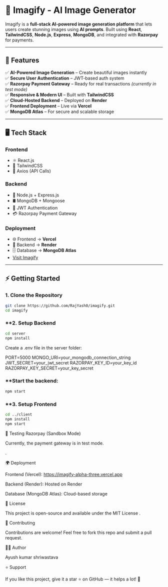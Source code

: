 # 🌟 Imagify - AI Image Generator

Imagify is a **full-stack AI-powered image generation platform** that lets users create stunning images using **AI prompts**. Built using **React**, **TailwindCSS**, **Node.js**, **Express**, **MongoDB**, and integrated with **Razorpay** for payments.

---

## 🚀 Features

✅ **AI-Powered Image Generation** – Create beautiful images instantly  
✅ **Secure User Authentication** – JWT-based auth system  
✅ **Razorpay Payment Gateway** – Ready for real transactions *(currently in test mode)*  
✅ **Responsive & Modern UI** – Built with **TailwindCSS**  
✅ **Cloud-Hosted Backend** – Deployed on **Render**  
✅ **Frontend Deployment** – Live via **Vercel**  
✅ **MongoDB Atlas** – For secure and scalable storage

---

## 🖥️ Tech Stack

### **Frontend**
- ⚛️ React.js
- 🎨 TailwindCSS
- 🔄 Axios (API Calls)

### **Backend**
- 🚀 Node.js + Express.js
- 🛢️ MongoDB + Mongoose
- 🔐 JWT Authentication
- 💳 Razorpay Payment Gateway

### **Deployment**
- 🌐 Frontend → **Vercel**
- 🔗 Backend → **Render**
- 🗄️ Database → **MongoDB Atlas**
- [Visit Imagify](https://imagify-alpha-three.vercel.app)

---

## ⚡ Getting Started

### **1. Clone the Repository**
```bash
git clone https://github.com/RajYash0/imagify.git
cd imagify
```
### **2. Setup Backend
```bash
cd server
npm install
```

Create a .env file in the server folder:

PORT=5000
MONGO_URI=your_mongodb_connection_string
JWT_SECRET=your_jwt_secret
RAZORPAY_KEY_ID=your_key_id
RAZORPAY_KEY_SECRET=your_key_secret


### **Start the backend:
```bash
npm start
```
### **3. Setup Frontend
```bash
cd ../client
npm install
npm start
```
🧪 Testing Razorpay (Sandbox Mode)

Currently, the payment gateway is in test mode.

.

🌍 Deployment

Frontend (Vercel): https://imagify-alpha-three.vercel.app

Backend (Render): Hosted on Render

Database (MongoDB Atlas): Cloud-based storage

📜 License

This project is open-source and available under the MIT License
.

🤝 Contributing

Contributions are welcome! Feel free to fork this repo and submit a pull request.

👨‍💻 Author

Ayush kumar shriwastava

⭐ Support

If you like this project, give it a star ⭐ on GitHub — it helps a lot! 🚀
